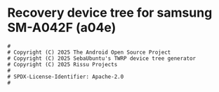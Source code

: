 # Recovery device tree for samsung SM-A042F (a04e)

```
#
# Copyright (C) 2025 The Android Open Source Project
# Copyright (C) 2025 SebaUbuntu's TWRP device tree generator
# Copyright (C) 2025 Rissu Projects
#
# SPDX-License-Identifier: Apache-2.0
#
```
